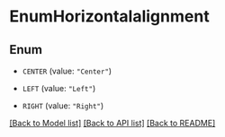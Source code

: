 # EnumHorizontalalignment

## Enum


* `CENTER` (value: `"Center"`)

* `LEFT` (value: `"Left"`)

* `RIGHT` (value: `"Right"`)


[[Back to Model list]](../README.md#documentation-for-models) [[Back to API list]](../README.md#documentation-for-api-endpoints) [[Back to README]](../README.md)


